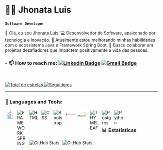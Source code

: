 

# 👨‍💻 Jhonata Luis

**`Software Developer`**

👋 Olá, eu sou Jhonata Luis!
💻 Desenvolvedor de Software, apaixonado por tecnologia e inovação.
🌱 Atualmente estou melhorando minhas habilidades com o ecossistema Java e Framework Spring Boot.
🚀 Busco colaborar em projetos desafiadores que impactem positivamente a vida das pessoas.

### - 📫 How to reach me:  [![Linkedin Badge](https://img.shields.io/badge/-LinkedIn-blue?style=flat-square&logo=Linkedin&logoColor=white&link=https://www.linkedin.com/in/jhonataluisdesenvolvedorjava/)](https://www.linkedin.com/in/jhonataluisdesenvolvedorjava/) [![Gmail Badge](https://img.shields.io/badge/-Gmail-c14438?style=flat&logo=Gmail&logoColor=white&link=mailto:jhonatafontesluis23@gmail.com)](mailto:jhonatafontesluis23@gmail.com)

<br />


<p align="left">
    <a href="https://github.com/JhonataLuis?tab=repositories&sort=stargazers">
        <img 
            alt="Total de estrelas" 
            title="Total de estrelas GitHub" 
            src="https://custom-icon-badges.demolab.com/github/stars/JhonataLuis?color=55960c&style=for-the-badge&labelColor=488207&logo=star&label=estrelas"
        />
    </a>
    <a href="https://github.com/JhonataLuis?tab=followers">
        <img 
            alt="Seguidores" 
            title="Me siga no GitHub" 
            src="https://custom-icon-badges.demolab.com/github/followers/JhonataLuis?color=236ad3&labelColor=1155ba&style=for-the-badge&logo=github&label=Seguidores&logoColor=white"
        />
    </a>
</p>

---

### 🤖 Languages and Tools:

<img 
align="left" 
alt="Java" 
title="Java"
width="30px" 
style="padding-right: 10px;"
src="https://raw.githubusercontent.com/devicons/devicon/master/icons/java/java-original.svg">

<img 
    align="left" 
    alt="FRAMEWORK SPRING" 
    title="FRAMEWORK SPRING"
    width="30px" 
    style="padding-right: 10px;" 
    src="https://cdn.jsdelivr.net/gh/devicons/devicon@latest/icons/spring/spring-original.svg" 
/>

<img 
    align="left" 
    alt="HTML"
    title="HTML" 
    width="30px" 
    style="padding-right: 10px;" 
    src="https://cdn.jsdelivr.net/gh/devicons/devicon@latest/icons/html5/html5-original.svg" 
/>
<img 
    align="left" 
    alt="CSS" 
    title="CSS"
    width="30px" 
    style="padding-right: 10px;" 
    src="https://cdn.jsdelivr.net/gh/devicons/devicon@latest/icons/css3/css3-original.svg" 
/>
<img 
    align="left" 
    alt="Bootstrap"
    title="Bootstrap" 
    width="30px" 
    style="padding-right: 10px;" 
    src="https://cdn.jsdelivr.net/gh/devicons/devicon@latest/icons/bootstrap/bootstrap-original.svg" 
/>

<img 
align="left" 
alt="Apache" 
title="Apache"
width="30px" 
style="padding-right: 10px;"
src="https://raw.githubusercontent.com/devicons/devicon/master/icons/apache/apache-original-wordmark.svg"/>

<img 
align="left" 
alt="MySql" 
title="MySql"
width="30px" 
style="padding-right: 10px;"
src="https://raw.githubusercontent.com/devicons/devicon/master/icons/mysql/mysql-original-wordmark.svg"/>

<img 
    align="left" 
    alt="THYMELEAF" 
    title="THYMELEAF"
    width="30px" 
    style="padding-right: 10px;" 
    src="https://cdn.jsdelivr.net/gh/devicons/devicon@latest/icons/thymeleaf/thymeleaf-original.svg" 
/>

<img 
align="left" 
alt="Postgres" 
title="Postgres"
width="30px"
style="padding-right: 10px;" 
src="https://user-images.githubusercontent.com/24623425/36042969-f87531d4-0d8a-11e8-9dee-e87ab8c6a9e3.png"/>

<img 
    align="left" 
    alt="Python" 
    title="Python"
    width="30px" 
    style="padding-right: 10px;" 
    src="https://cdn.jsdelivr.net/gh/devicons/devicon@latest/icons/python/python-original.svg" 
/>


<br/>
<br/>

### 📊 Estatísticas

<p>
  <img 
    align="left" 
    alt="GitHub Stats" 
    height="200" 
    style="padding-right: 10px;" 
    src="https://github-readme-stats.vercel.app/api?username=JhonataLuis&show_icons=true&theme=tokyonight&include_all_commits=true&locale=pt-br" 
  />

<img 
      align="left" 
      alt="GitHub Stats" 
      height="200" 
      src="https://github-readme-stats.vercel.app/api/top-langs/?username=JhonataLuis&theme=tokyonight&layout=compact&custom_title=Tecnologias&langs_count=9" 
  />

</p>


  
<!---
JhonataLuis/JhonataLuis is a ✨ special ✨ repository because its `README.md` (this file) appears on your GitHub profile.
You can click the Preview link to take a look at your changes.
--->
